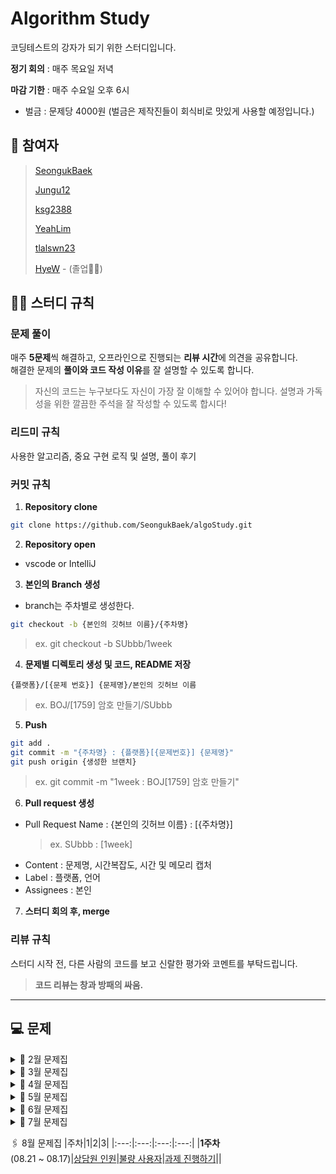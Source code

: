 # Algorithm Study
코딩테스트의 강자가 되기 위한 스터디입니다.

**정기 회의** : 매주 목요일 저녁

**마감 기한** : 매주 수요일 오후 6시
- 벌금 : 문제당 4000원 (벌금은 제작진들이 회식비로 맛있게 사용할 예정입니다.)

## 👥 참여자
> [SeongukBaek](https://github.com/SeongukBaek)
> 
> [Jungu12](https://github.com/Jungu12)
> 
> [ksg2388](https://github.com/ksg2388)
> 
> [YeahLim](https://github.com/YeahLim)
> 
> [tlalswn23](https://github.com/tlalswn23)
> 
> [HyeW](https://github.com/HyeW) - (졸업👩‍🎓)

## 💁‍♂️ 스터디 규칙
### 문제 풀이
매주 **5문제**씩 해결하고, 오프라인으로 진행되는 **리뷰 시간**에 의견을 공유합니다.<br/>
해결한 문제의 **풀이와 코드 작성 이유**를 잘 설명할 수 있도록 합니다.

> 자신의 코드는 누구보다도 자신이 가장 잘 이해할 수 있어야 합니다.
설명과 가독성을 위한 깔끔한 주석을 잘 작성할 수 있도록 합시다!

### 리드미 규칙
사용한 알고리즘, 중요 구현 로직 및 설명, 풀이 후기

### 커밋 규칙
1. **Repository clone**
```bash
git clone https://github.com/SeongukBaek/algoStudy.git
```

2. **Repository open**
- vscode or IntelliJ

3. **본인의 Branch 생성**
- branch는 주차별로 생성한다.

```bash
git checkout -b {본인의 깃허브 이름}/{주차명}
```
> ex. git checkout -b SUbbb/1week

4. **문제별 디렉토리 생성 및 코드, README 저장**
```
{플랫폼}/[{문제 번호}] {문제명}/본인의 깃허브 이름
```
> ex. BOJ/[1759] 암호 만들기/SUbbb

5. **Push**
```bash
git add .
git commit -m "{주차명} : {플랫폼}[{문제번호}] {문제명}"
git push origin {생성한 브랜치}
```

> ex. git commit -m "1week : BOJ[1759] 암호 만들기"

6. **Pull request 생성**
- Pull Request Name : {본인의 깃허브 이름} : [{주차명}]
  > ex. SUbbb : [1week]
- Content : 문제명, 시간복잡도, 시간 및 메모리 캡처
- Label : 플랫폼, 언어
- Assignees : 본인

7. **스터디 회의 후, merge**

### 리뷰 규칙
스터디 시작 전, 다른 사람의 코드를 보고 신랄한 평가와 코멘트를 부탁드립니다.

> **코드 리뷰는 창과 방패의 싸움.**

---
## 💻 문제
<details><summary>📎 2월 문제집</summary>

|주차|1|2|3|4|5|
|:---:|:---:|:---:|:---:|:---:|:---:|
|**1주차**<br> (01.25 ~ 01.31)|[부등호](https://www.acmicpc.net/problem/2529)|[암호 만들기](https://www.acmicpc.net/problem/1759)||
|**2주차**<br> (02.01 ~ 02.07)|[테트로미노](https://www.acmicpc.net/problem/14500)|[강의실 배정](https://www.acmicpc.net/problem/11000)|[눈 치우기](https://www.acmicpc.net/problem/26215)|[암호생성기](https://swexpertacademy.com/main/code/problem/problemDetail.do?problemLevel=3&contestProbId=AV14uWl6AF0CFAYD&categoryId=AV14uWl6AF0CFAYD&categoryType=CODE&problemTitle=&orderBy=RECOMMEND_COUNT&selectCodeLang=JAVA&select-1=3&pageSize=10&pageIndex=2)|[햄버거 다이어트](https://swexpertacademy.com/main/code/problem/problemDetail.do?problemLevel=3&contestProbId=AWT-lPB6dHUDFAVT&categoryId=AWT-lPB6dHUDFAVT&categoryType=CODE&problemTitle=&orderBy=RECOMMEND_COUNT&selectCodeLang=JAVA&select-1=3&pageSize=10&pageIndex=2)||
|**3주차**<br> (02.08 ~ 02.15)|[구간 합 구하기 5](https://www.acmicpc.net/problem/11660)|[토마토](https://www.acmicpc.net/problem/7576)|[벽 부수고 이동하기](https://www.acmicpc.net/problem/2206)|[비밀번호](https://swexpertacademy.com/main/code/problem/problemDetail.do?problemLevel=3&contestProbId=AV14_DEKAJcCFAYD&categoryId=AV14_DEKAJcCFAYD&categoryType=CODE&problemTitle=&orderBy=RECOMMEND_COUNT&selectCodeLang=JAVA&select-1=3&pageSize=10&pageIndex=3)|[창용 마을 무리의 개수](https://swexpertacademy.com/main/code/problem/problemDetail.do?problemLevel=4&contestProbId=AWngfZVa9XwDFAQU&categoryId=AWngfZVa9XwDFAQU&categoryType=CODE&problemTitle=&orderBy=PASS_RATE&selectCodeLang=JAVA&select-1=4&pageSize=10&pageIndex=4&&&&&&&&&&)|
|**4주차**<br> (02.16 ~ 02.22)|[문자열 폭발](https://www.acmicpc.net/problem/9935)|[고냥이](https://www.acmicpc.net/problem/16472)|[가능한 시험 점수](https://swexpertacademy.com/main/code/problem/problemDetail.do?problemLevel=4&contestProbId=AWHPkqBqAEsDFAUn&categoryId=AWHPkqBqAEsDFAUn&categoryType=CODE&problemTitle=&orderBy=RECOMMEND_COUNT&selectCodeLang=JAVA&select-1=4&pageSize=10&pageIndex=1&&&&&&&&&&)|[배열 돌리기 4](https://www.acmicpc.net/problem/17406)|[파이프 옮기기 1](https://www.acmicpc.net/problem/17070)|
|**5주차**<br> (02.23 ~ 03.01)|[연구소](https://www.acmicpc.net/problem/14502)|[가스관](https://www.acmicpc.net/problem/2931)|[싸움땅](https://www.codetree.ai/training-field/frequent-problems/battle-ground/description?page=3&pageSize=20&username=bsu1209)|[2048 (Easy)](https://www.acmicpc.net/problem/12100)|[점심 식사시간](https://swexpertacademy.com/main/code/problem/problemDetail.do?contestProbId=AV5-BEE6AK0DFAVl&)||

</details>

<details><summary>📎 3월 문제집</summary>

|주차|1|2|3|4|5|
|:---:|:---:|:---:|:---:|:---:|:---:|
|**1주차**<br> (03.02 ~ 03.08)|[점프](https://www.acmicpc.net/problem/1890)|[어른 상어](https://www.acmicpc.net/problem/19237)|[색종이 붙이기](https://www.acmicpc.net/problem/17136)|[게리맨더링 2](https://www.acmicpc.net/problem/17779)|[직사각형](https://www.acmicpc.net/problem/2527)|
|**2주차**<br> (03.09 ~ 03.15)|[멀쩡한 사각형](https://school.programmers.co.kr/learn/courses/30/lessons/62048)|[택배상자](https://school.programmers.co.kr/learn/courses/30/lessons/131704)|[코딩테스트 공부](https://school.programmers.co.kr/learn/courses/30/lessons/118668)|[등산코스 정하기](https://school.programmers.co.kr/learn/courses/30/lessons/118669)|[방금그곡](https://school.programmers.co.kr/learn/courses/30/lessons/17683)|
|**3주차**<br> (03.16 ~ 03.22)|[마법의 엘리베이터](https://school.programmers.co.kr/learn/courses/30/lessons/148653)|[미로 탈출](https://school.programmers.co.kr/learn/courses/30/lessons/159993)|[표현 가능한 이진트리](https://school.programmers.co.kr/learn/courses/30/lessons/150367)|[톱니바퀴](https://www.acmicpc.net/problem/14891)|[코드트리 빵](https://www.codetree.ai/training-field/frequent-problems/codetree-mon-bread/description?page=3&pageSize=20&username=)|
|**4주차**<br> (03.23 ~ 03.29)|[스티커](https://www.acmicpc.net/problem/9465)|[트리](https://www.acmicpc.net/problem/4803)|[인구 이동](https://www.acmicpc.net/problem/16234)|[뱀](https://www.acmicpc.net/problem/3190)|[꼬리잡기놀이](https://www.codetree.ai/training-field/frequent-problems/tail-catch-play/description?page=3&pageSize=20&username=)||

</details>

<details><summary>📎 4월 문제집</summary>

|주차|1|2|3|4|5|
|:---:|:---:|:---:|:---:|:---:|:---:|
|**1주차**<br> (03.30 ~ 04.12)|[정수 삼각형](https://www.acmicpc.net/problem/1932)|[뱀과 사다리 게임](https://www.acmicpc.net/problem/16928)|[트리의 지름](https://www.acmicpc.net/problem/1167)|[미세먼지 안녕!](https://www.acmicpc.net/problem/17144)|[팩맨](https://www.codetree.ai/training-field/frequent-problems/pacman/description?page=3&pageSize=20&username=)|
|**2주차**<br> (04.13 ~ 04.19)|[아기 상어](https://www.acmicpc.net/problem/16236)|[DSLR](https://www.acmicpc.net/problem/9019)|[트리의 순회](https://www.acmicpc.net/problem/2263)|[웜홀](https://www.acmicpc.net/problem/1865)|[방문 길이](https://school.programmers.co.kr/learn/courses/30/lessons/49994)|
|**3주차**<br> (04.20 ~ 04.26)|[2×n 타일링](https://www.acmicpc.net/problem/11726)|[최대 힙](https://www.acmicpc.net/problem/11279)|[숨바꼭질 3](https://www.acmicpc.net/problem/13549)|[후위 표기식](https://www.acmicpc.net/problem/1918)|[양궁대회](https://school.programmers.co.kr/learn/courses/30/lessons/92342)|
|**4주차**<br> (04.27 ~ 05.03)|[최고의 집합](https://school.programmers.co.kr/learn/courses/30/lessons/12938)|[땅따먹기](https://school.programmers.co.kr/learn/courses/30/lessons/12913)|[주차 요금 계산](https://school.programmers.co.kr/learn/courses/30/lessons/92341)|[조이스틱](https://school.programmers.co.kr/learn/courses/30/lessons/42860)|[택배 배달과 수거하기](https://school.programmers.co.kr/learn/courses/30/lessons/150369)||

</details>

<details><summary>📎 5월 문제집</summary>

|주차|1|2|3|4|5|
|:---:|:---:|:---:|:---:|:---:|:---:|
|**1주차**<br> (05.04 ~ 05.10)|[혼자서 하는 틱택토](https://school.programmers.co.kr/learn/courses/30/lessons/160585)|[혼자 놀기의 달인](https://school.programmers.co.kr/learn/courses/30/lessons/131130)|[광물 캐기](https://school.programmers.co.kr/learn/courses/30/lessons/172927)|[행렬 테두리 회전하기](https://school.programmers.co.kr/learn/courses/30/lessons/77485)|[연속 펄스 부분 수열의 합](https://school.programmers.co.kr/learn/courses/30/lessons/161988)|
|**2주차**<br> (05.11 ~ 05.17)|[디펜스 게임](https://school.programmers.co.kr/learn/courses/30/lessons/142085)|[리코쳇 로봇](https://school.programmers.co.kr/learn/courses/30/lessons/169199)|[요격 시스템](https://school.programmers.co.kr/learn/courses/30/lessons/181188)|[인사 고과](https://school.programmers.co.kr/learn/courses/30/lessons/152995)|[경주로 건설](https://school.programmers.co.kr/learn/courses/30/lessons/67259)|
|**3주차**<br> (05.18 ~ 05.31)|[피리 부는 사나이](https://www.acmicpc.net/problem/16724)|[RGB거리 2](https://www.acmicpc.net/problem/17404)|[개똥벌레](https://www.acmicpc.net/problem/3020)|[해킹](https://www.acmicpc.net/problem/10282)|[작업](https://www.acmicpc.net/problem/2056)||

</details>

<details><summary>📎 6월 문제집</summary>

|주차|1|2|3|4|5|
|:---:|:---:|:---:|:---:|:---:|:---:|
|**1주차**<br> (06.08 ~ 06.14)|[포도주 시식](https://www.acmicpc.net/problem/2156)|[벽 부수고 이동하기 4](https://www.acmicpc.net/problem/16946)|[파티](https://www.acmicpc.net/problem/1238)|[피보나치 수 6](https://www.acmicpc.net/problem/11444)|[영우는 사기꾼?](https://www.acmicpc.net/problem/14676)|
|**2주차**<br> (06.15 ~ 06.21)|[주식가격](https://school.programmers.co.kr/learn/courses/30/lessons/42584)|[무인도 여행](https://school.programmers.co.kr/learn/courses/30/lessons/154540)|[표 병합](https://school.programmers.co.kr/learn/courses/30/lessons/150366)|[골목 대장 호석 - 기능성](https://www.acmicpc.net/problem/20168)|[문자열 지옥에 빠진 호석](https://www.acmicpc.net/problem/20166)||
|**3주차**<br> (06.22 ~ 06.29)|[귀여운 라이언](https://www.acmicpc.net/problem/15565)|[가장 가까운 공통 조상](https://www.acmicpc.net/problem/3584)|[개근상](https://www.acmicpc.net/problem/1563)|[풍선 터트리기](https://school.programmers.co.kr/learn/courses/30/lessons/68646)|[호텔 대실](https://school.programmers.co.kr/learn/courses/30/lessons/155651)||

</details>

<details><summary>📎 7월 문제집</summary>

|주차|1|2|3|4|
|:---:|:---:|:---:|:---:|:---:|
|**1주차**<br> (07.13 ~ 07.19)|[말이 되고픈 원숭이](https://www.acmicpc.net/problem/1600)|[마법사 상어와 파이어스톰](https://www.acmicpc.net/problem/20058)|[과제](https://www.acmicpc.net/problem/13904)|[휴게소 세우기](https://www.acmicpc.net/problem/1477)||

</details>


🖇️ 8월 문제집
|주차|1|2|3|
|:---:|:---:|:---:|:---:|
|**1주차**<br> (08.21 ~ 08.17)|[상담원 인원](https://school.programmers.co.kr/learn/courses/30/lessons/214288)|[불량 사용자](https://school.programmers.co.kr/learn/courses/30/lessons/64064)|[과제 진행하기](https://school.programmers.co.kr/learn/courses/30/lessons/176962)||
